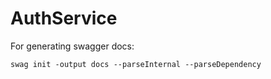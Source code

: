 # AuthService

For generating swagger docs:
```
swag init -output docs --parseInternal --parseDependency
```